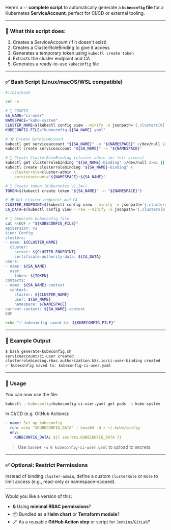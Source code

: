 Here’s a ✅ **complete script** to automatically generate a **`kubeconfig` file** for a Kubernetes **ServiceAccount**, perfect for CI/CD or external tooling.

---

### 🧾 What this script does:

1. Creates a ServiceAccount (if it doesn't exist)
2. Creates a ClusterRoleBinding to give it access
3. Generates a temporary token using `kubectl create token`
4. Extracts the cluster endpoint and CA
5. Generates a ready-to-use `kubeconfig` file

---

### ✅ **Bash Script** (Linux/macOS/WSL compatible)

```bash
#!/bin/bash

set -e

# 🔧 CONFIG
SA_NAME="ci-user"
NAMESPACE="kube-system"
CLUSTER_NAME=$(kubectl config view --minify -o jsonpath='{.clusters[0].name}')
KUBECONFIG_FILE="kubeconfig-${SA_NAME}.yaml"

# 🛠 Create ServiceAccount
kubectl get serviceaccount "${SA_NAME}" -n "${NAMESPACE}" >/dev/null 2>&1 || \
kubectl create serviceaccount "${SA_NAME}" -n "${NAMESPACE}"

# 🔐 Create ClusterRoleBinding (cluster-admin for full access)
kubectl get clusterrolebinding "${SA_NAME}-binding" >/dev/null 2>&1 || \
kubectl create clusterrolebinding "${SA_NAME}-binding" \
  --clusterrole=cluster-admin \
  --serviceaccount="${NAMESPACE}:${SA_NAME}"

# 🔑 Create token (Kubernetes v1.24+)
TOKEN=$(kubectl create token "${SA_NAME}" -n "${NAMESPACE}")

# 🌍 Get cluster endpoint and CA
CLUSTER_ENDPOINT=$(kubectl config view --minify -o jsonpath='{.clusters[0].cluster.server}')
CA_DATA=$(kubectl config view --raw --minify -o jsonpath='{.clusters[0].cluster.certificate-authority-data}')

# 🧾 Generate kubeconfig file
cat <<EOF > "${KUBECONFIG_FILE}"
apiVersion: v1
kind: Config
clusters:
- name: ${CLUSTER_NAME}
  cluster:
    server: ${CLUSTER_ENDPOINT}
    certificate-authority-data: ${CA_DATA}
users:
- name: ${SA_NAME}
  user:
    token: ${TOKEN}
contexts:
- name: ${SA_NAME}-context
  context:
    cluster: ${CLUSTER_NAME}
    user: ${SA_NAME}
    namespace: ${NAMESPACE}
current-context: ${SA_NAME}-context
EOF

echo "✅ kubeconfig saved to: ${KUBECONFIG_FILE}"
```

---

### 🧪 Example Output

```bash
$ bash generate-kubeconfig.sh
serviceaccount/ci-user created
clusterrolebinding.rbac.authorization.k8s.io/ci-user-binding created
✅ kubeconfig saved to: kubeconfig-ci-user.yaml
```

---

### 🧰 Usage

You can now use the file:

```bash
kubectl --kubeconfig=kubeconfig-ci-user.yaml get pods -n kube-system
```

In CI/CD (e.g. GitHub Actions):

```yaml
- name: Set up kubeconfig
  run: echo "$KUBECONFIG_DATA" | base64 -d > ~/.kube/config
  env:
    KUBECONFIG_DATA: ${{ secrets.KUBECONFIG_DATA }}
```

> Use `base64 -w 0 kubeconfig-ci-user.yaml` to upload to secrets.

---

### ✅ Optional: Restrict Permissions

Instead of binding `cluster-admin`, define a custom `ClusterRole` or `Role` to limit access (e.g., read-only or namespace-scoped).

---

Would you like a version of this:

* 🔒 Using **minimal RBAC permissions**?
* 📦 Bundled as a **Helm chart** or **Terraform module**?
* 🪄 As a reusable **GitHub Action step** or script for `Jenkins`/`GitLab`?
